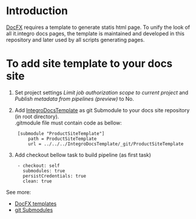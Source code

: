 # Introduction 
[DocFX](https://dotnet.github.io/docfx/) requires a template to generate statis html page. To unify the look of all it.integro docs pages, the template is maintained and developed in this repository and later used by all scripts generating pages.

# To add site template to your docs site

1. Set project settings *Limit job authorization scope to current project* and *Publish metadata from pipelines (preview)* to No.

2. Add [IntegroDocsTemplate](https://dev.azure.com/integroit/IntegroDocsTemplate) as git Submodule to your docs site repository (in root directory).  
.gitmodule file must contain code as bellow:
    
        [submodule "ProductSiteTemplate"]
         	path = ProductSiteTemplate
    	    url = ../../../IntegroDocsTemplate/_git/ProductSiteTemplate

3. Add checkout bellow task to build pipeline (as first task)

        - checkout: self
          submodules: true
          persistCredentials: true
          clean: true

See more:
- [DocFX templates](https://dotnet.github.io/docfx/tutorial/intro_template.html)
- [git Submodules](https://git-scm.com/book/en/v2/Git-Tools-Submodules)
